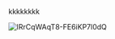 kkkkkkkk


![IRrCqWAqT8-FE6iKP7l0dQ](https://github.com/bozz2022/bozz2022.github.io/assets/117894127/a088e9b3-0916-4382-adb2-9b989a00aea2)
